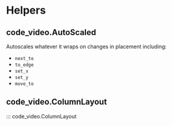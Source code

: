 # Helpers

## code_video.AutoScaled

Autoscales whatever it wraps on changes in placement including:

* `next_to`
* `to_edge`
* `set_x`
* `set_y`
* `move_to`
    
## code_video.ColumnLayout 

::: code_video.ColumnLayout